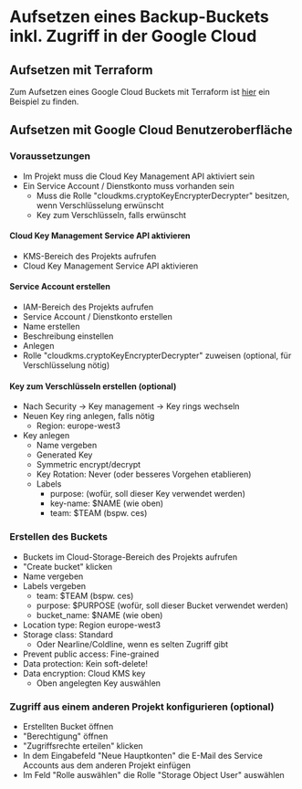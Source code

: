 # Aufsetzen eines Backup-Buckets inkl. Zugriff in der Google Cloud

## Aufsetzen mit Terraform

Zum Aufsetzen eines Google Cloud Buckets mit Terraform ist 
[hier](https://github.com/cloudogu/k8s-ecosystem/blob/develop/terraform/examples/ces_google_gke/google_bucket/README.md)
ein Beispiel zu finden.

## Aufsetzen mit Google Cloud Benutzeroberfläche

### Voraussetzungen
- Im Projekt muss die Cloud Key Management API aktiviert sein
- Ein Service Account / Dienstkonto muss vorhanden sein 
  - Muss die Rolle "cloudkms.cryptoKeyEncrypterDecrypter" besitzen, wenn Verschlüsselung erwünscht
  - Key zum Verschlüsseln, falls erwünscht

#### Cloud Key Management Service API aktivieren
- KMS-Bereich des Projekts aufrufen
- Cloud Key Management Service API aktivieren

#### Service Account erstellen
- IAM-Bereich des Projekts aufrufen
- Service Account / Dienstkonto erstellen
- Name erstellen
- Beschreibung einstellen
- Anlegen
- Rolle "cloudkms.cryptoKeyEncrypterDecrypter" zuweisen (optional, für Verschlüsselung nötig)

#### Key zum Verschlüsseln erstellen (optional)
- Nach Security -> Key management -> Key rings wechseln
- Neuen Key ring anlegen, falls nötig
    - Region: europe-west3
- Key anlegen
    - Name vergeben
    - Generated Key
    - Symmetric encrypt/decrypt
    - Key Rotation: Never (oder besseres Vorgehen etablieren)
    - Labels
        - purpose: (wofür, soll dieser Key verwendet werden)
        - key-name: $NAME (wie oben)
        - team: $TEAM (bspw. ces)

### Erstellen des Buckets
- Buckets im Cloud-Storage-Bereich des Projekts aufrufen
- "Create bucket" klicken
- Name vergeben
- Labels vergeben
    - team: $TEAM (bspw. ces)
    - purpose: $PURPOSE (wofür, soll dieser Bucket verwendet werden)
    - bucket_name: $NAME (wie oben)
- Location type: Region europe-west3
- Storage class: Standard
    - Oder Nearline/Coldline, wenn es selten Zugriff gibt
- Prevent public access: Fine-grained
- Data protection: Kein soft-delete!
- Data encryption: Cloud KMS key
    - Oben angelegten Key auswählen

### Zugriff aus einem anderen Projekt konfigurieren (optional)
- Erstellten Bucket öffnen
- "Berechtigung" öffnen
- "Zugriffsrechte erteilen" klicken
- In dem Eingabefeld "Neue Hauptkonten" die E-Mail des Service Accounts aus dem anderen Projekt einfügen
- Im Feld "Rolle auswählen" die Rolle "Storage Object User" auswählen

